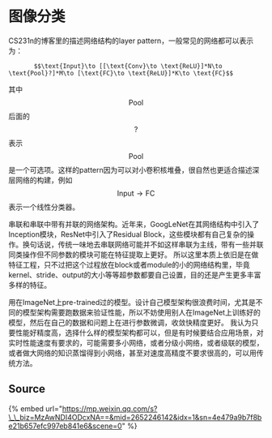 # 图像分类

CS231n的博客里的描述网络结构的layer pattern，一般常见的网络都可以表示为：

           $$\text{Input}\to [[\text{Conv}\to \text{ReLU}]*N\to \text{Pool}?]*M\to [\text{FC}\to \text{ReLU}]*K\to \text{FC}$$ 

其中 $$\text{Pool}$$ 后面的 $$?$$ 表示 $$\text{Pool}$$ 是一个可选项。这样的pattern因为可以对小卷积核堆叠，很自然也更适合描述深层网络的构建，例如 $$\text{Input}\to\text{FC}$$ 表示一个线性分类器。

串联和串联中带有并联的网络架构。近年来，GoogLeNet在其网络结构中引入了Inception模块，ResNet中引入了Residual Block，这些模块都有自己复杂的操作。换句话说，传统一味地去串联网络可能并不如这样串联为主线，带有一些并联同类操作但不同参数的模块可能在特征提取上更好。 所以这里本质上依旧是在做特征工程，只不过把这个过程放在block或者module的小的网络结构里，毕竟kernel、stride、output的大小等等超参数都要自己设置，目的还是产生更多丰富多样的特征。

用在ImageNet上pre-trained过的模型。设计自己模型架构很浪费时间，尤其是不同的模型架构需要跑数据来验证性能，所以不妨使用别人在ImageNet上训练好的模型，然后在自己的数据和问题上在进行参数微调，收敛快精度更好。 我认为只要性能好精度高，选择什么样的模型架构都可以，但是有时候要结合应用场景，对实时性能速度有要求的，可能需要多小网络，或者分级小网络，或者级联的模型，或者做大网络的知识蒸馏得到小网络，甚至对速度高精度不要求很高的，可以用传统方法。

## Source

{% embed url="https://mp.weixin.qq.com/s?\_\_biz=MzAwNDI4ODcxNA==&mid=2652246142&idx=1&sn=4e479a9b7f8be21b657efc997eb841e6&scene=0" %}






